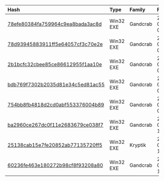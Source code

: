 |Hash|Type|Family|First_Seen|Name|
|:--|:--|:--|:--|:--|
|[78efe80384fa759964c9ea8bada3ac8d](https://www.virustotal.com/gui/file/78efe80384fa759964c9ea8bada3ac8d)|Win32 EXE|Gandcrab|2019-02-19 08:07:38|myfile.exe|
|[78d93945883911ff5e64057cf3c70e2e](https://www.virustotal.com/gui/file/78d93945883911ff5e64057cf3c70e2e)|Win32 EXE|Gandcrab|2019-02-19 08:04:07| |
|[2b1bcfc32cbee85ce86612955f1aa10e](https://www.virustotal.com/gui/file/2b1bcfc32cbee85ce86612955f1aa10e)|Win32 EXE|Gandcrab|2019-02-19 07:50:40| |
|[bdb769f7302b2035d81e34c5ed81ac55](https://www.virustotal.com/gui/file/bdb769f7302b2035d81e34c5ed81ac55)|Win32 EXE|Gandcrab|2019-02-19 07:46:06| |
|[754bb8fb4818d2cd0abf553376004b89](https://www.virustotal.com/gui/file/754bb8fb4818d2cd0abf553376004b89)|Win32 EXE|Gandcrab|2019-02-19 07:37:42|myfile.exe|
|[ba2960ce267dc0f11e2683679ce038f7](https://www.virustotal.com/gui/file/ba2960ce267dc0f11e2683679ce038f7)|Win32 EXE|Gandcrab|2019-02-18 17:16:37| |
|[25138cab15e7fe20852ab77135720ff5](https://www.virustotal.com/gui/file/25138cab15e7fe20852ab77135720ff5)|Win32 EXE|Kryptik|2019-02-07 18:08:37| |
|[60236fe463e180272b98cf8f93208a80](https://www.virustotal.com/gui/file/60236fe463e180272b98cf8f93208a80)|Win32 EXE|Gandcrab|2018-05-30 10:34:07|myfile.exe|
